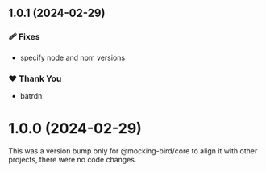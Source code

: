 ## 1.0.1 (2024-02-29)


### 🩹 Fixes

- specify node and npm versions


### ❤️  Thank You

- batrdn

# 1.0.0 (2024-02-29)

This was a version bump only for @mocking-bird/core to align it with other projects, there were no code changes.